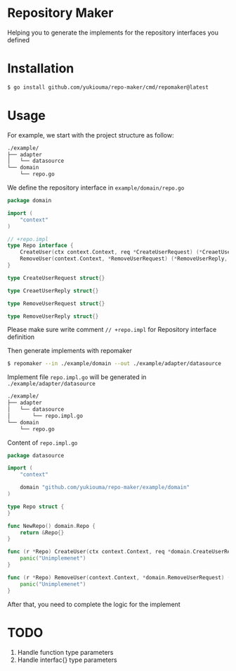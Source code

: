 # Repository Maker

Helping you to generate the implements for the repository interfaces you defined

# Installation
```bash
$ go install github.com/yukiouma/repo-maker/cmd/repomaker@latest
```

# Usage
For example, we start with the project structure as follow:
```bash
./example/
├── adapter
│   └── datasource
└── domain
    └── repo.go
```
We define the repository interface in `example/domain/repo.go`
```go
package domain

import (
	"context"
)

// +repo.impl
type Repo interface {
	CreateUser(ctx context.Context, req *CreateUserRequest) (*CreaetUserReply, error)
	RemoveUser(context.Context, *RemoveUserRequest) (*RemoveUserReply, error)
}

type CreateUserRequest struct{}

type CreaetUserReply struct{}

type RemoveUserRequest struct{}

type RemoveUserReply struct{}

```
Please make sure write comment `// +repo.impl` for Repository interface definition

Then generate implements with repomaker
```bash
$ repomaker --in ./example/domain --out ./example/adapter/datasource
```
Implement file `repo.impl.go` will be generated in `./example/adapter/datasource`
```bash
./example/
├── adapter
│   └── datasource
│       └── repo.impl.go
└── domain
    └── repo.go
```

Content of `repo.impl.go`
```go
package datasource

import (
	"context"

	domain "github.com/yukiouma/repo-maker/example/domain"
)

type Repo struct {
}

func NewRepo() domain.Repo {
	return &Repo{}
}

func (r *Repo) CreateUser(ctx context.Context, req *domain.CreateUserRequest) (*domain.CreaetUserReply, error) {
	panic("Unimplemenet")
}

func (r *Repo) RemoveUser(context.Context, *domain.RemoveUserRequest) (*domain.RemoveUserReply, error) {
	panic("Unimplemenet")
}

```

After that, you need to complete the logic for the implement

# TODO
1. Handle function type parameters
2. Handle interfac{} type parameters